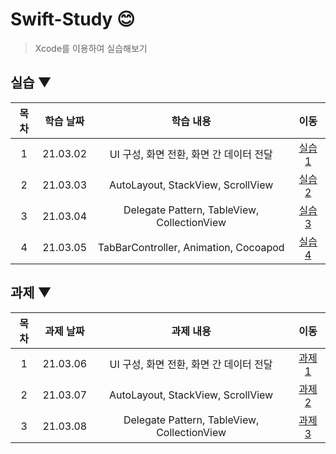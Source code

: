 # Swift-Study 😊
> Xcode를 이용하여 실습해보기  

## 실습 ▼

| 목차 | 학습 날짜 | 학습 내용 | 이동 |  
| :----------: | :----------: | :----------: | :----------: |
| 1 | 21.03.02 | UI 구성, 화면 전환, 화면 간 데이터 전달 | [실습 1](./실습1) |
| 2 | 21.03.03 | AutoLayout, StackView, ScrollView | [실습 2](./실습2) |
| 3 | 21.03.04 | Delegate Pattern, TableView, CollectionView | [실습 3](./실습3) |
| 4 | 21.03.05 | TabBarController, Animation, Cocoapod | [실습 4](./실습4) |

## 과제 ▼

| 목차 | 과제 날짜 | 과제 내용 | 이동 |  
| :----------: | :----------: | :----------: | :----------: |
| 1 | 21.03.06 | UI 구성, 화면 전환, 화면 간 데이터 전달 | [과제 1](./과제1) |
| 2 | 21.03.07 | AutoLayout, StackView, ScrollView | [과제 2](./과제2) |
| 3 | 21.03.08 | Delegate Pattern, TableView, CollectionView | [과제 3](./과제3) |


